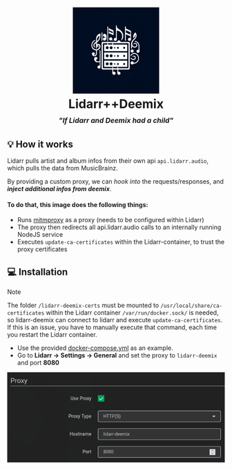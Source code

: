 <h1 align="center">
<img src="./images/logo.webp" height="200" /><br />
Lidarr++Deemix <br />
<small style="font-size: 1rem; font-style: italic">"If Lidarr and Deemix had a child"</small>
</h1>

## 💡 How it works

Lidarr pulls artist and album infos from their own api `api.lidarr.audio`, which pulls the data from MusicBrainz.

By providing a custom proxy, we can _hook into_ the requests/responses, and **_inject additional infos from deemix_**.

#### To do that, this image does the following things:

- Runs [mitmproxy](https://mitmproxy.org/) as a proxy (needs to be configured within Lidarr)
- The proxy then redirects all api.lidarr.audio calls to an internally running NodeJS service
- Executes `update-ca-certificates` within the Lidarr-container, to trust the proxy certificates

## 💻️ Installation

> [!NOTE]
> The folder `/lidarr-deemix-certs` must be mounted to `/usr/local/share/ca-certificates` within the Lidarr container
> `/var/run/docker.sock/` is needed, so lidarr-deemix can connect to lidarr and execute `update-ca-certificates`. If this is an issue, you have to manually execute that command, each time you restart the Lidarr container.

- Use the provided [docker-compose.yml](./docker-compose.yml) as an example.
- Go to **Lidarr -> Settings -> General** and set the proxy to `lidarr-deemix` and port **8080**

![settings](./images/lidarr-deemix-conf.png)
